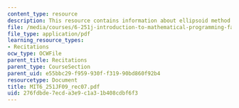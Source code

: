 ```yaml
---
content_type: resource
description: This resource contains information about ellipsoid method.
file: /media/courses/6-251j-introduction-to-mathematical-programming-fall-2009/276fdbde7ecda3e9c1a31b408cdbf6f3_MIT6_251JF09_rec07.pdf
file_type: application/pdf
learning_resource_types:
- Recitations
ocw_type: OCWFile
parent_title: Recitations
parent_type: CourseSection
parent_uid: e55bbc29-f959-930f-f319-90bd860f92b4
resourcetype: Document
title: MIT6_251JF09_rec07.pdf
uid: 276fdbde-7ecd-a3e9-c1a3-1b408cdbf6f3
---
```

